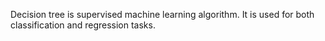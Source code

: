 Decision tree is supervised machine learning algorithm. 
It is used for both classification and regression tasks.
